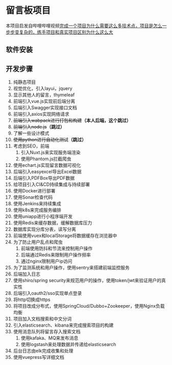 # 留言板项目

本项目启发自哔哩哔哩视频[完成一个项目为什么需要这么多技术点，项目是怎么一步步变复杂的，练手项目和真实项目区别为什么这么大](https://www.bilibili.com/video/BV1dC4y187i8)

## 软件安装

## 开发步骤

1. 纯静态项目
2. 视觉优化，引入layui，jquery
3. 显示其他人的留言，thymeleaf
4. 前端引入vue.js实现前后端分离
5. 后端引入Swagger实现接口文档
6. 前端引入axios实现网络请求
7. ~~前端引入wabpack进行打包和构建~~**（本人后端，这个跳过）**
8. ~~前端引入node.js~~**（跳过）**
9. 了解一些设计模式
10. ~~使用python进行自动化测试~~**（跳过）**
11. 考虑到SEO，前端
    1. 引入Nuxt.js来实现服务端渲染
    2. 使用Phantom.js拦截爬虫
12. 使用echart.js实现留言数据可视化
13. 后端引入easyexcel导出Excel数据
14. 后端引入PDFBox导出PDF数据
15. 给项目引入CI&CD持续集成与持续部署
16. 使用Docker进行部署
17. 使用Sonar检查代码
18. 使用Jenkins来持续集成
19. 使用k8s来完成服务编排
20. 使用uniapp进行小程序端开发
21. 使用Redis来缓存数据，缓解数据库压力
22. 数据库实现分库分表，读写分离
23. 前端使用vuex和localStorage将数据缓存在浏览器中
24. 为了防止用户乱点和爬虫
    1. 前端使用防抖和节流来控制用户操作
    2. 后端通过Redis来限制用户操作频率
    3. 通过nginx限制用户ip访问
25. 为了监测系统和用户操作，使用sentry来搭建前端监控服务
26. 后端加入日志
27. 使用shiro/spring security来规范用户的操作，使用token/jwt来验证用户的真实性
28. 后端引入oauth2/sso实现单点登录
29. 将http切换成https
30. 将项目改成分布式，使用SpringCloud/Dubbo+Zookeeper，使用Nginx负载均衡
31. 项目加入文档搜索和中文分词
32. 引入elasticsearch、kibana来完成搜索项目的构建
33. 使用消息队列将留言存入搜索文档
    1. 使用kafaka、MQ来发布消息
    2. 使用logstash来处理数据并传递给elasticsearch
34. 后台日志由elk完成收集和处理
35. 使用vuepress写详细文档

